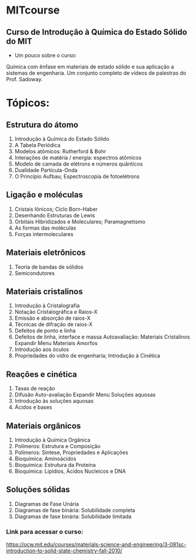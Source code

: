 # MITcourse
## Curso de Introdução à Química do Estado Sólido do MIT
-  Um pouco sobre o curso:

Química com ênfase em materiais de estado sólido e sua aplicação a sistemas de engenharia.
Um conjunto completo de vídeos de palestras do Prof. Sadoway.


# Tópicos:

## Estrutura do átomo

1. Introdução à Química do Estado Sólido
2. A Tabela Periódica
3. Modelos atômicos: Rutherford & Bohr
4. Interações de matéria / energia: espectros atômicos
5. Modelo de camada de elétrons e números quânticos
6. Dualidade Partícula-Onda
7. O Princípio Aufbau; Espectroscopia de fotoelétrons

## Ligação e moléculas

1. Cristais Iônicos; Ciclo Born-Haber
2. Desenhando Estruturas de Lewis
3. Orbitais Hibridizados e Moleculares; Paramagnetismo
4. As formas das moléculas
5. Forças intermoleculares

## Materiais eletrônicos

1. Teoria de bandas de sólidos
2. Semicondutores

## Materiais cristalinos

1. Introdução à Cristalografia
2. Notação Cristalográfica e Raios-X
3. Emissão e absorção de raios-X
4. Técnicas de difração de raios-X
5. Defeitos de ponto e linha
6. Defeitos de linha, interface e massa
Autoavaliação: Materiais Cristalinos
Expandir Menu Materiais Amorfos
7. Introdução aos óculos
8. Propriedades do vidro de engenharia; Introdução à Cinética

## Reações e cinética

1. Taxas de reação
2. Difusão
Auto-avaliação
Expandir Menu Soluções aquosas
3. Introdução às soluções aquosas
4. Ácidos e bases

## Materiais orgânicos

1. Introdução à Química Orgânica
2. Polímeros: Estrutura e Composição
3. Polímeros: Síntese, Propriedades e Aplicações
4. Bioquímica: Aminoácidos
5. Bioquímica: Estrutura da Proteína
6. Bioquímica: Lipídios, Ácidos Nucleicos e DNA

## Soluções sólidas

1. Diagramas de Fase Unária
2. Diagramas de fase binária: Solubilidade completa
3. Diagramas de fase binária: Solubilidade limitada


### Link para acessar o curso:
https://ocw.mit.edu/courses/materials-science-and-engineering/3-091sc-introduction-to-solid-state-chemistry-fall-2010/
